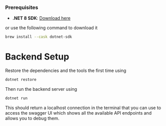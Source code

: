 ### Prerequisites

- **.NET 8 SDK**: [Download here](https://dotnet.microsoft.com/download/dotnet/8.0)

or use the following command to download it

```bash
brew install --cask dotnet-sdk
```

# Backend Setup

Restore the dependencies and the tools the first time using 

```bash
dotnet restore
```

Then run the backend server using

```bash
dotnet run
```
 
 This should return a localhost connection in the terminal that you can use to access the swagger UI which shows all the available API endpoints and allows you to debug them.